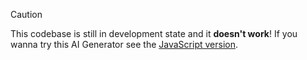 > [!CAUTION]
> This codebase is still in development state and it **doesn't work**! If you wanna try this AI Generator see the [JavaScript version](https://github.com/SAY10s/AI-Article-Generator-JS).
